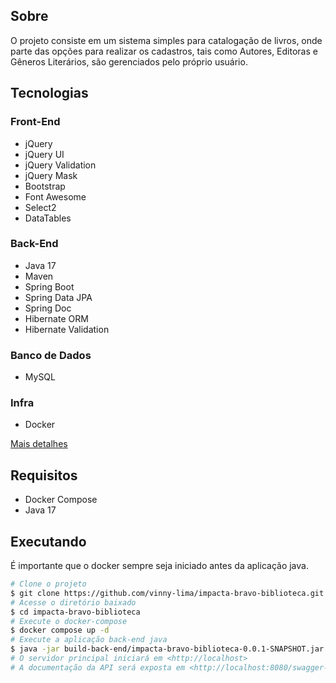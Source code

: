 ## Sobre
O projeto consiste em um sistema simples para catalogação de livros, onde parte das opções para realizar os cadastros, tais como Autores, Editoras e Gêneros Literários, são gerenciados pelo próprio usuário.

## Tecnologias
### Front-End
* jQuery
* jQuery UI
* jQuery Validation
* jQuery Mask
* Bootstrap
* Font Awesome
* Select2
* DataTables

### Back-End
* Java 17
* Maven
* Spring Boot
* Spring Data JPA
* Spring Doc
* Hibernate ORM
* Hibernate Validation

### Banco de Dados
* MySQL

### Infra
* Docker

<a target="_blank" href="https://github.com/vinny-lima/impacta-bravo-biblioteca/wiki">Mais detalhes</a>

## Requisitos
* Docker Compose
* Java 17

## Executando
É importante que o docker sempre seja iniciado antes da aplicação java.

```bash
# Clone o projeto
$ git clone https://github.com/vinny-lima/impacta-bravo-biblioteca.git
# Acesse o diretório baixado
$ cd impacta-bravo-biblioteca
# Execute o docker-compose
$ docker compose up -d
# Execute a aplicação back-end java
$ java -jar build-back-end/impacta-bravo-biblioteca-0.0.1-SNAPSHOT.jar
# O servidor principal iniciará em <http://localhost>
# A documentação da API será exposta em <http://localhost:8080/swagger-ui/index.html>
```
